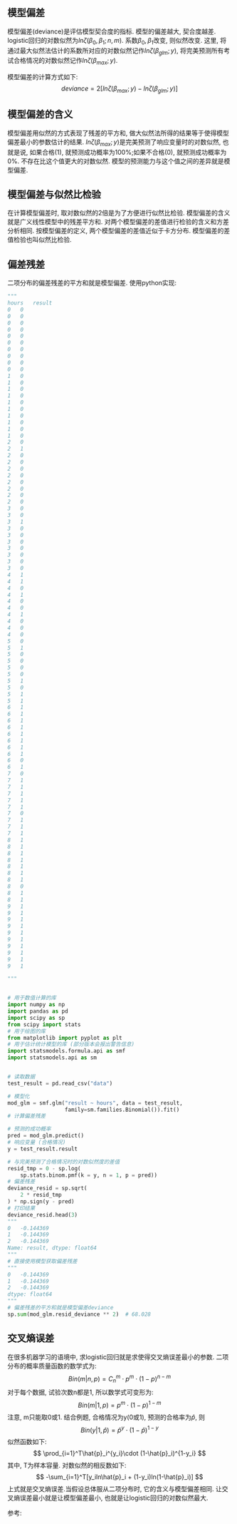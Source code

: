 
## 模型偏差
模型偏差(deviance)是评估模型契合度的指标. 模型的偏差越大, 契合度越差.
logistic回归的对数似然为$ln\zeta(\beta_0,\beta_1;n,m)$. 系数$\beta_0,\beta_1$改变, 则似然改变. 这里, 将通过最大似然法估计的系数所对应的对数似然记作$ln\zeta(\beta_{glm};y)$, 将完美预测所有考试合格情况的对数似然记作$ln\zeta(\beta_{max};y)$.

模型偏差的计算方式如下:
$$
deviance = 2[ln\zeta(\beta_{max};y)-ln\zeta(\beta_{glm};y)]
$$


## 模型偏差的含义
模型偏差用似然的方式表现了残差的平方和, 做大似然法所得的结果等于使得模型偏差最小的参数估计的结果.
$ln\zeta(\beta_{max};y)$是完美预测了响应变量时的对数似然, 也就是说, 如果合格(1), 就预测成功概率为100%;如果不合格(0), 就预测成功概率为0%. 不存在比这个值更大的对数似然. 模型的预测能力与这个值之间的差异就是模型偏差.


## 模型偏差与似然比检验
在计算模型偏差时, 取对数似然的2倍是为了方便进行似然比检验.
模型偏差的含义就是广义线性模型中的残差平方和. 对两个模型偏差的差值进行检验的含义和方差分析相同. 按模型偏差的定义, 两个模型偏差的差值近似于卡方分布.
模型偏差的差值检验也叫似然比检验.


## 偏差残差
二项分布的偏差残差的平方和就是模型偏差. 使用python实现:
```python
"""
hours	result
0	0
0	0
0	0
0	0
0	0
0	0
0	0
0	0
0	0
0	0
1	0
1	0
1	0
1	0
1	0
1	0
1	0
1	0
1	0
1	0
2	0
2	1
2	0
2	0
2	0
2	0
2	0
2	0
2	0
2	0
3	0
3	0
3	1
3	0
3	0
3	0
3	0
3	0
3	0
3	0
4	1
4	1
4	0
4	1
4	0
4	0
4	1
4	0
4	0
4	0
5	0
5	1
5	0
5	0
5	0
5	0
5	1
5	0
5	1
5	1
6	1
6	1
6	1
6	1
6	1
6	1
6	1
6	1
6	0
6	1
7	0
7	1
7	1
7	1
7	1
7	1
7	0
7	1
7	1
7	1
8	1
8	1
8	1
8	1
8	1
8	1
8	1
8	0
8	1
8	1
9	1
9	1
9	1
9	1
9	1
9	1
9	1
9	1
9	1
9	1

"""


# 用于数值计算的库
import numpy as np
import pandas as pd
import scipy as sp
from scipy import stats
# 用于绘图的库
from matplotlib import pyplot as plt
# 用于估计统计模型的库 (部分版本会报出警告信息)
import statsmodels.formula.api as smf
import statsmodels.api as sm


# 读取数据
test_result = pd.read_csv("data")

# 模型化
mod_glm = smf.glm("result ~ hours", data = test_result, 
                  family=sm.families.Binomial()).fit()
# 计算偏差残差

# 预测的成功概率
pred = mod_glm.predict()
# 响应变量 (合格情况)
y = test_result.result

# 与完美预测了合格情况时的对数似然度的差值
resid_tmp = 0 - sp.log(
    sp.stats.binom.pmf(k = y, n = 1, p = pred))
# 偏差残差
deviance_resid = sp.sqrt(
    2 * resid_tmp
) * np.sign(y - pred)
# 打印结果
deviance_resid.head(3)
"""
0   -0.144369
1   -0.144369
2   -0.144369
Name: result, dtype: float64
"""
# 直接使用模型获取偏差残差
"""
0   -0.144369
1   -0.144369
2   -0.144369
dtype: float64
"""
# 偏差残差的平方和就是模型偏差deviance
sp.sum(mod_glm.resid_deviance ** 2)  # 68.028
```

## 交叉熵误差
在很多机器学习的语境中, 求logistic回归就是求使得交叉熵误差最小的参数.
二项分布的概率质量函数的数学式为:
$$
Bin(m|n,p)=C_n^m \cdot p^m \cdot (1-p)^{n-m}
$$
对于每个数据, 试验次数n都是1, 所以数学式可变形为:
$$
Bin(m|1,p) = p^m \cdot (1-p) ^{1-m}
$$
注意, m只能取0或1.
结合例题, 合格情况为y(0或1), 预测的合格率为$\hat{p}$, 则
$$
Bin(y|1,\hat{p})=\hat{p}^y \cdot (1-\hat{p})^{1-y}
$$
似然函数如下:
$$
\prod_{i=1}^T\hat{p}_i^{y_i}\cdot (1-\hat{p}_i)^{1-y_i}
$$
其中, T为样本容量.
对数似然的相反数如下:
$$
-\sum_{i=1}^T[y_iln\hat{p}_i + (1-y_i)ln(1-\hat{p}_i)]
$$
上式就是交叉熵误差.当假设总体服从二项分布时, 它的含义与模型偏差相同. 让交叉熵误差最小就是让模型偏差最小, 也就是让logistic回归的对数似然最大.



参考:
